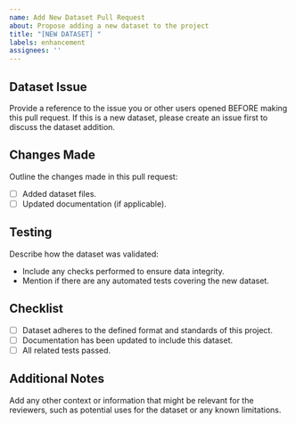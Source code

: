 ```yaml
---
name: Add New Dataset Pull Request
about: Propose adding a new dataset to the project
title: "[NEW DATASET] "
labels: enhancement
assignees: ''
---
```


## Dataset Issue

Provide a reference to the issue you or other users opened BEFORE making this pull request. If this is a new dataset, please create an issue first to discuss the dataset addition.

## Changes Made

Outline the changes made in this pull request:

- [ ] Added dataset files.
- [ ] Updated documentation (if applicable).

## Testing

Describe how the dataset was validated:

- Include any checks performed to ensure data integrity.
- Mention if there are any automated tests covering the new dataset.

## Checklist

- [ ] Dataset adheres to the defined format and standards of this project.
- [ ] Documentation has been updated to include this dataset.
- [ ] All related tests passed.

## Additional Notes

Add any other context or information that might be relevant for the reviewers, such as potential uses for the dataset or any known limitations.

